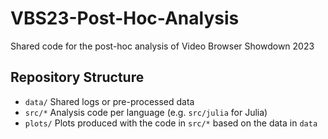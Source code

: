 # VBS23-Post-Hoc-Analysis
Shared code for the post-hoc analysis of Video Browser Showdown 2023

## Repository Structure

* `data/` Shared logs or pre-processed data
* `src/*` Analysis code per language (e.g. `src/julia` for Julia)
* `plots/` Plots produced with the code in `src/*` based on the data in `data`
